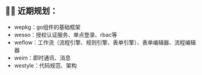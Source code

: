 ## 👩‍💻 近期规划：
- wepkg：go组件的基础框架
- wesso：授权认证服务、单点登录、rbac等
- weflow：工作流（流程引擎、规则引擎、表单引擎）、表单编辑器、流程编辑器
- weim：即时通讯、消息
- westyle：代码规范、架构

<!--

**Here are some ideas to get you started:**

🙋‍♀️ A short introduction - what is your organization all about?
🌈 Contribution guidelines - how can the community get involved?
👩‍💻 Useful resources - where can the community find your docs? Is there anything else the community should know?
🍿 Fun facts - what does your team eat for breakfast?
🧙 Remember, you can do mighty things with the power of [Markdown](https://docs.github.com/github/writing-on-github/getting-started-with-writing-and-formatting-on-github/basic-writing-and-formatting-syntax)
-->
